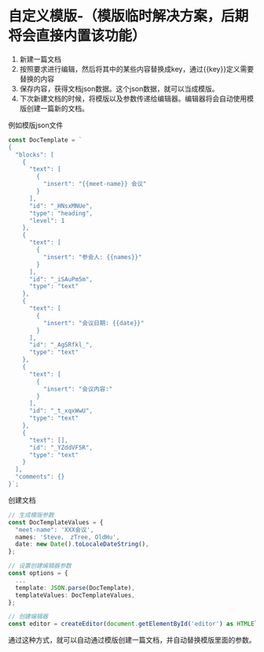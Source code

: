 # 自定义模版-（模版临时解决方案，后期将会直接内置该功能）

1. 新建一篇文档
2. 按照要求进行编辑，然后将其中的某些内容替换成key，通过{{key}}定义需要替换的内容
3. 保存内容，获得文档json数据。这个json数据，就可以当成模版。
4. 下次新建文档的时候，将模版以及参数传递给编辑器。编辑器将会自动使用模版创建一篇新的文档。


例如模版json文件

```ts
const DocTemplate = `
{
  "blocks": [
    {
      "text": [
        {
          "insert": "{{meet-name}} 会议"
        }
      ],
      "id": "_HNsxMNUe",
      "type": "heading",
      "level": 1
    },
    {
      "text": [
        {
          "insert": "参会人: {{names}}"
        }
      ],
      "id": "_iSAuPm5m",
      "type": "text"
    },
    {
      "text": [
        {
          "insert": "会议日期: {{date}}"
        }
      ],
      "id": "_AgSRfkl_",
      "type": "text"
    },
    {
      "text": [
        {
          "insert": "会议内容:"
        }
      ],
      "id": "_t_xqxWwU",
      "type": "text"
    },
    {
      "text": [],
      "id": "_YZddVF5R",
      "type": "text"
    }
  ],
  "comments": {}
}`;
```

创建文档

```ts
// 生成模版参数
const DocTemplateValues = {
  "meet-name": 'XXX会议',
  names: 'Steve， zTree, OldHu',
  date: new Date().toLocaleDateString(),
};

// 设置创建编辑器参数
const options = {
  ...
  template: JSON.parse(DocTemplate),
  templateValues: DocTemplateValues,
};

// 创建编辑器
const editor = createEditor(document.getElementById('editor') as HTMLElement, options, auth);
```

通过这种方式，就可以自动通过模版创建一篇文档，并自动替换模版里面的参数。
